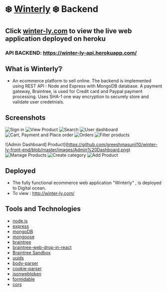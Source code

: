 # :snowflake: [Winterly](http://www.winter-ly.com/) :snowflake: Backend 

## Click [winter-ly.com](http://www.winter-ly.com/) to view the live web application deployed on heroku

### API BACKEND: https://winter-ly-api.herokuapp.com/

## What is Winterly:grey_question:
* An ecommerce platform to sell online. The backend is implemented using REST API : Node and Express with MongoDB database. A payment gateway, Braintree, is used for Credit card and Paypal payment processing. Uses SHA-1 one way encryption to securely store and validate user credetnials.

## Screenshots
![Sign in](https://github.com/greeshmasunil10/winter-ly-front-end/blob/master/images/Sign%20in.png)
![View Product](https://github.com/greeshmasunil10/winter-ly-front-end/blob/master/images/Product.png)
![Search](https://github.com/greeshmasunil10/winter-ly-front-end/blob/master/images/localhost_3000_shop%20(9).png)
![User dashboard](https://github.com/greeshmasunil10/winter-ly-front-end/blob/master/images/User%20dashboard.png)
![Cart, Payment and Place order](https://github.com/greeshmasunil10/winter-ly-front-end/blob/master/images/Place%20order%20-%20Cart.png)
![Orders](https://github.com/greeshmasunil10/winter-ly-front-end/blob/master/images/Admin%20orders.png)
![Filter products](https://github.com/greeshmasunil10/winter-ly-front-end/blob/master/images/Shop%20-%20filter.png)

![Admin Dashboard] Product](https://github.com/greeshmasunil10/winter-ly-front-end/blob/master/images/Admin%20Dashboard.png)
![Manage Products](https://github.com/greeshmasunil10/winter-ly-front-end/blob/master/images/Manage%20Products.png)
![Create category](https://github.com/greeshmasunil10/winter-ly-front-end/blob/master/images/Create%20category.png)
![Add Product](https://github.com/greeshmasunil10/winter-ly-front-end/blob/master/images/Add%20product.png)


## Deployed
* The fully functional ecommerce web application "Winterly" , is deployed to Digital ocean. 
* To view : http://winter-ly.com/

## Tools and Technologies
* [node.js](https://nodejs.org/en/)
* [express](https://www.npmjs.com/package/express)
* [mongoDB](https://www.mongodb.com/)
* [mongoose](https://www.npmjs.com/package/mongoose)
* [braintree](https://www.npmjs.com/package/braintree)
* [braintree-web-drop-in-react](https://www.npmjs.com/package/braintree-web-drop-in-react)
* [Braintree Sandbox](https://sandbox.braintreegateway.com/)
* [uuids](https://www.npmjs.com/package/uuid)
* [body-parser](https://www.npmjs.com/package/body-parser)
* [cookie-parser](https://www.npmjs.com/package/cookie-parser)
* [jsonwebtoken](https://www.npmjs.com/package/jsonwebtoken)
* [formidable](https://www.npmjs.com/package/formidable)
* [cors](https://www.npmjs.com/package/cors)
